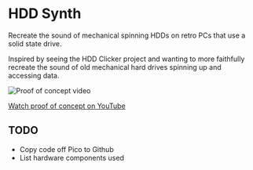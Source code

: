 # HDD Synth
Recreate the sound of mechanical spinning HDDs on retro PCs that use a solid state drive.

Inspired by seeing the HDD Clicker project and wanting to more faithfully recreate the sound of old mechanical hard drives spinning up and accessing data.

![Proof of concept video](https://img.youtube.com/vi/V0S9wBl7J3U/0.jpg)

[Watch proof of concept on YouTube](https://youtu.be/V0S9wBl7J3U)

## TODO
- Copy code off Pico to Github
- List hardware components used
